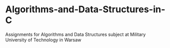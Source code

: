 # Algorithms-and-Data-Structures-in-C
Assignments for Algorithms and Data Structures subject at Military University of Technology in Warsaw
